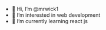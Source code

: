 - 👋 Hi, I’m @mrwick1
- 👀 I’m interested in web development
- 🌱 I’m currently learning react js


<!---
mrwick1/mrwick1 is a ✨ special ✨ repository because its `README.md` (this file) appears on your GitHub profile.
You can click the Preview link to take a look at your changes.
--->
